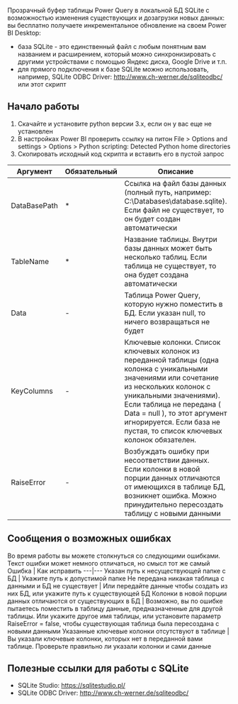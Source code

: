 Прозрачный буфер таблицы Power Query в локальной БД SQLite с возможностью изменения существующих и дозагрузки новых данных: вы бесплатно получаете инкрементальное обновление на своем Power BI Desktop:
- база SQLite - это единственный файл с любым понятным вам названием и расширением, который можно синхронизировать с другими устройствами с помощью Яндекс диска, Google Drive и т.п.
- для прямого подключения к базе SQLite можно использовать, например, SQLite ODBC Driver: http://www.ch-werner.de/sqliteodbc/ или этот скрипт

## Начало работы
1. Скачайте и установите python версии 3.x, если он у вас еще не установлен
1. В настройках Power BI проверить ссылку на питон File > Options and settings > Options > Python scripting: Detected Python home directories
1. Скопировать исходный код скрипта и вставить его в пустой запрос

Аргумент | Обязательный | Описание
---|---|---
DataBasePath | * | Ссылка на файл базы данных (полный путь, например: C:\Databases\database.sqlite). Если файл не существует, то он будет создан автоматически
TableName | * | Название таблицы. Внутри базы данных может быть несколько таблиц. Если таблица не существует, то она будет создана автоматически
Data | - |  Таблица Power Query, которую нужно поместить в БД. Если указан null, то ничего возвращаться не будет
KeyColumns | - | Ключевые колонки. Список ключевых колонок из переданной таблицы (одна колонка с уникальными значениями или сочетание из нескольких колонок с уникальными значениями). Если таблица не передана ( Data = null ), то этот аргумент игнорируется. Если база не пустая, то список ключевых колонок обязателен.
RaiseError | - | Возбуждать ошибку при несоответствии данных. Если колонки в новой порции данных отличаются от имеющихся в таблице БД, возникнет ошибка. Можно принудительно пересоздать таблицу с новыми данными

## Сообщения о возможных ошибках
Во время работы вы можете столкнуться со следующими ошибками. Текст ошибки может немного отличаться, но смысл тот же самый
Ошибка | Как исправить
---|---
Указан путь к несуществующей папке с БД | Укажите путь к допустимой папке
Не передана никакая таблица с данными и БД не существует | Или передайте данные чтобы создать из них БД, или укажите путь к существующей БД
Колонки в новой порции данных отличаются от существующих в БД | Возможно, вы по ошибке пытаетесь поместить в таблицу данные, предназначенные для другой таблицы. Или укажите другое имя таблицы, или установите параметр RaiseError = false, чтобы существующая таблица была пересоздана с новыми данными
Указанные ключевые колонки отсутствуют в таблице | Вы указали ключевые колонки, которых нет в переданной вами таблице. Проверьте правильно ли указали колонки и сами данные

## Полезные ссылки для работы с SQLite
- SQLite Studio: https://sqlitestudio.pl/
- SQLite ODBC Driver: http://www.ch-werner.de/sqliteodbc/
